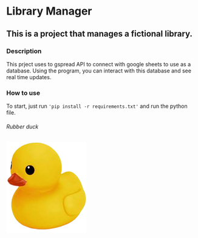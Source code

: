# Library Manager

## This is a project that manages a fictional library.

### Description

This prject uses to gspread API to connect with google sheets to use as a database. Using the program, you can interact with this database and see real time updates.

### How to use

To start, just run `'pip install -r requirements.txt'` and run the python file.

###### Rubber duck 
![rubber duck](./duck.png "A duck made out of rubber")